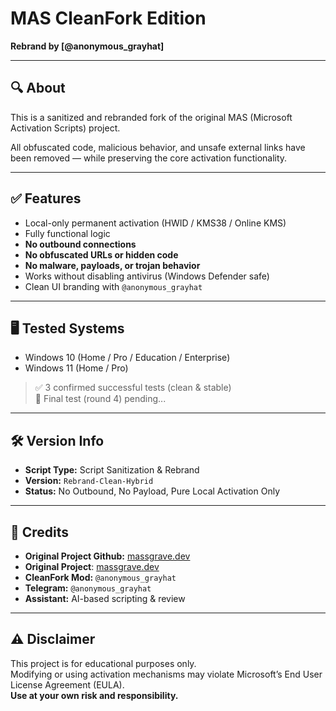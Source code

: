 # MAS CleanFork Edition
**Rebrand by [@anonymous_grayhat]**

---

## 🔍 About
This is a sanitized and rebranded fork of the original MAS (Microsoft Activation Scripts) project.

All obfuscated code, malicious behavior, and unsafe external links have been removed — while preserving the core activation functionality.

---

## ✅ Features
- Local-only permanent activation (HWID / KMS38 / Online KMS)
- Fully functional logic
- **No outbound connections**
- **No obfuscated URLs or hidden code**
- **No malware, payloads, or trojan behavior**
- Works without disabling antivirus (Windows Defender safe)
- Clean UI branding with `@anonymous_grayhat`

---

## 🖥️ Tested Systems
- Windows 10 (Home / Pro / Education / Enterprise)
- Windows 11 (Home / Pro)

> ✅ 3 confirmed successful tests (clean & stable)  
> 🔄 Final test (round 4) pending...

---

## 🛠️ Version Info
- **Script Type:** Script Sanitization & Rebrand  
- **Version:** `Rebrand-Clean-Hybrid`  
- **Status:** No Outbound, No Payload, Pure Local Activation Only

---

## 🙏 Credits
- **Original Project Github:** [massgrave.dev](https://github.com/massgravel)
- **Original Project**: [massgrave.dev](https://massgrave.dev)
- **CleanFork Mod:** `@anonymous_grayhat`  
- **Telegram:** `@anonymous_grayhat`  
- **Assistant:** AI-based scripting & review

---

## ⚠️ Disclaimer
This project is for educational purposes only.  
Modifying or using activation mechanisms may violate Microsoft’s End User License Agreement (EULA).  
**Use at your own risk and responsibility.**
